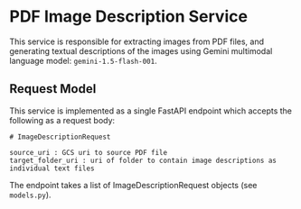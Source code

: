 # PDF Image Description Service

This service is responsible for extracting images from PDF files, and generating textual descriptions of the images using Gemini multimodal language model: `gemini-1.5-flash-001`.

## Request Model

This service is implemented as a single FastAPI endpoint which accepts the following as a request body:


```
# ImageDescriptionRequest

source_uri : GCS uri to source PDF file
target_folder_uri : uri of folder to contain image descriptions as individual text files
```

The endpoint takes a list of ImageDescriptionRequest objects (see `models.py`).